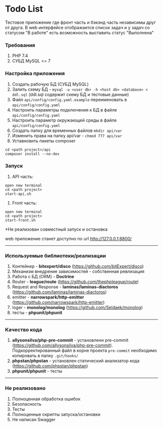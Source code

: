 # Todo List<br>

Тестовое приложение где фронт часть и бэкэнд часть независимы друг от друга. 
В web интерфейсе отображается список задач и у задач со статусом "В работе" есть возможность выставить статус "Выполнена"

### Требования
1.  PHP 7.4
2. СУБД MySQL <= 7


### Настройка приложения

1. Создать рабочую БД (СУБД MySQL)
2. Залить схему БД -
`mysql -u <user db> -h <host db> <database> < ddl.sql` (ddl.sql содержит схему БД и тестовые данные)
3. Файл `api/config/config.yaml.example` переименовать в `api/config/config.yaml`
4. Настроить параметры подключения к БД в файле `api/config/config.yaml`
5. Настроить параметр окружающей среды в файле `api/config/config.yaml`
6. Cоздать папку для временных файлов `mkdir api/var`
6. Изменить права на папку api/var - `chmod 777 api/var`
7. Уставновить пакеты composer <br>
```
cd <path project>/api
composer install --no-dev
```

### Запуск
1. API часть: <br>
```
open new terminal
cd <path project>
start-api.sh
```  
1. Front часть: <br>
```
open new terminal
cd <path project>
start-front.sh
```   
*Не реализован совместный запуск и остановка

web приложение станет доступно по url http://127.0.0.1:8800/

---
### Используемые библиотеки/реализации
1. Контейнер - **bitexpert/disco** (https://github.com/bitExpert/disco)
2. Механизм внедрение зависимостей - собственная ревлизация
2. Работа с БД (ORM) - **Doctrine**
3. Router - **league/route** (https://github.com/thephpleague/route)
4. Request and Response - **laminas/laminas-diactoros** (https://github.com/laminas/laminas-diactoros) 
5. emitter - **narrowspark/http-emitter** (https://github.com/narrowspark/http-emitter)
6. loger - **monolog/monolog** (https://github.com/Seldaek/monolog)
7. тесты - **phpunit/phpunit**

---
### Качество кода

1. **allysonsilva/php-pre-commit** - установленн pre-commit (https://github.com/allysonsilva/php-pre-commit). Подкорректированный файл в корне проекта `pre-commit` необходимо копировать в папку `.git/hooks/`
2. **phpstan/phpstan** - установлен статический анализатор кода (https://github.com/phpstan/phpstan)
3. **phpunit/phpunit** - тесты

---
### Не реализовано

1. Полноценная обработка ошибок
2. Безопасность
3. Тесты
4. Полноценные скрипты запуска/остановки
5. Не написан Swagger







